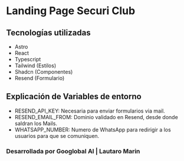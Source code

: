 # Landing Page Securi Club 

## Tecnologías utilizadas
- Astro
- React
- Typescript
- Tailwind (Estilos)
- Shadcn (Componentes)
- Resend (Formulario)

## Explicación de Variables de entorno
- RESEND_API_KEY: Necesaria para enviar formularios via mail.
- RESEND_EMAIL_FROM: Dominio validado en Resend, desde donde saldran los Mails.
- WHATSAPP_NUMBER: Numero de WhatsApp para redirigir a los usuarios para que se comuniquen.


### Desarrollada por Googlobal AI | Lautaro Marin
